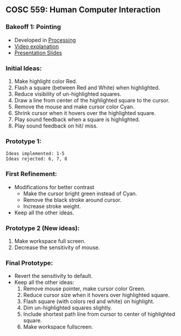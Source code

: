 ## COSC 559: Human Computer Interaction
### Bakeoff 1: Pointing
- Developed in [Processing](https://processing.org)
- [Video explanation]()
- [Presentation Slides](https://nbviewer.org/github/yashraj-28/HCI-Prototyping/blob/main/Slides.pdf)
  
### Initial Ideas:

1. Make highlight color Red. 
2. Flash a square (between Red and White) when highlighted. 
3. Reduce visibility of un-highlighted squares. 
4. Draw a line from center of the highlighted square to the cursor.
5. Remove the mouse and make cursor color Cyan.
6. Shrink cursor when it hovers over the highlighted square.
7. Play sound feedback when a square is highlighted.
8. Play sound feedback on hit/ miss.


### Prototype 1:

    Ideas implemented: 1-5
    Ideas rejected: 6, 7, 8


### First Refinement:
- Modifications for better contrast
    - Make the cursor bright green instead of Cyan. 
    - Remove the black stroke around cursor.
    - Increase stroke weight.
- Keep all the other ideas.


### Prototype 2 (New ideas):
1. Make workspace full screen.
2. Decrease the sensitivity of mouse.

### Final Prototype:
- Revert the sensitivity to default.
- Keep all the other ideas:
    1. Remove mouse pointer, make cursor color Green.
    2. Reduce cursor size when it hovers over highlighted square.
    3. Flash square (with colors red and white) on highlight. 
    4. Dim un-highlighted squares slightly.
    5. Include shortest path line from cursor to center of highlighted square.
    6. Make workspace fullscreen.


